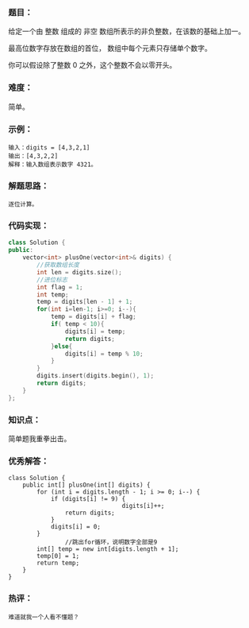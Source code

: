 ### 题目：

给定一个由 整数 组成的 非空 数组所表示的非负整数，在该数的基础上加一。

最高位数字存放在数组的首位， 数组中每个元素只存储单个数字。

你可以假设除了整数 0 之外，这个整数不会以零开头。

### 难度：

简单。

### 示例：

```
输入：digits = [4,3,2,1]
输出：[4,3,2,2]
解释：输入数组表示数字 4321。
```

### 解题思路：

```
逐位计算。
```

### 代码实现：

```c++
class Solution {
public:
    vector<int> plusOne(vector<int>& digits) {
        //获取数组长度
        int len = digits.size();
        //进位标志
        int flag = 1;
        int temp;
        temp = digits[len - 1] + 1;
        for(int i=len-1; i>=0; i--){
            temp = digits[i] + flag;
            if( temp < 10){
                digits[i] = temp;
                return digits;
            }else{
                digits[i] = temp % 10;
            }
        }
        digits.insert(digits.begin(), 1);
        return digits;
    }
};
```

### 知识点：

简单题我重拳出击。

### 优秀解答：

```
class Solution {
    public int[] plusOne(int[] digits) {
        for (int i = digits.length - 1; i >= 0; i--) {
			if (digits[i] != 9) {
                                digits[i]++;
				return digits;
			} 
			digits[i] = 0;
		}
                //跳出for循环，说明数字全部是9
		int[] temp = new int[digits.length + 1];
		temp[0] = 1;
		return temp;
    }
}
```

### 热评：

```
难道就我一个人看不懂题？
```

